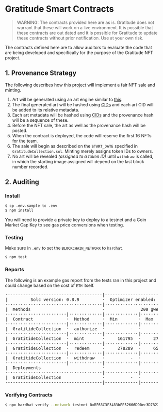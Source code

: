 # Gratitude Smart Contracts

> WARNING: The contracts provided here are as is. Gratitude does not 
warrant that these will work on a live environment. It is possible 
that these contracts are out dated and it is possible for Gratitude to 
update these contracts without prior notification. Use at your own risk.

The contracts defined here are to allow auditors to evaluate the code 
that are being developed and specifically for the purpose of the 
Gratitude NFT project. 

## 1. Provenance Strategy

The following describes how this project will implement a fair NFT
sale and minting.

 1. Art will be generated using an art engine similar to [this](https://github.com/HashLips/hashlips_art_engine).
 2. The final generated art will be hashed using [CIDs](https://docs.ipfs.io/concepts/content-addressing/) 
    and each art CID will be added to its relative metadata.
 3. Each art metadata will be hashed using [CIDs](https://docs.ipfs.io/concepts/content-addressing/) 
    and the provenance hash will be a sequence of these.
 4. Before the NFT sale, the art as well as the provenance hash will be 
    posted.
 5. When the contract is deployed, the code will reserve the first 16 NFTs for the team. 
 6. The sale will begin as described on the `START_DATE` specified in 
    `GratitudeCollection.sol`. Minting merely assigns token IDs to owners.
 7. No art will be revealed *(assigned to a token ID)* until `withdraw` 
    is called, in which the starting image assigned will depend 
    on the last block number recorded.

## 2. Auditing

### Install

```bash
$ cp .env.sample to .env
$ npm install
```

You will need to provide a private key to deploy to a testnet and a 
Coin Market Cap Key to see gas price conversions when testing.

### Testing

Make sure in `.env` to set the `BLOCKCHAIN_NETWORK` to `hardhat`.

```bash
$ npm test
```

### Reports

The following is an example gas report from the tests ran in this 
project and could change based on the cost of `ETH` itself.

<pre>
·-------------------------------------|---------------------------|-------------|-----------------------------·
|         Solc version: 0.8.9         ·  Optimizer enabled: true  ·  Runs: 200  ·  Block limit: 12450000 gas  │
······································|···························|·············|······························
|  Methods                            ·              200 gwei/gas               ·       3245.58 usd/eth       │
························|·············|·············|·············|·············|···············|··············
|  Contract             ·  Method     ·  Min        ·  Max        ·  Avg        ·  # calls      ·  usd (avg)  │
························|·············|·············|·············|·············|···············|··············
|  GratitideCollection  ·  authorize  ·          -  ·          -  ·     283100  ·            1  ·     183.76  │
························|·············|·············|·············|·············|···············|··············
|  GratitideCollection  ·  mint       ·     161795  ·     277580  ·     219688  ·            2  ·     142.60  │
························|·············|·············|·············|·············|···············|··············
|  GratitideCollection  ·  redeem     ·     278289  ·     657066  ·     467678  ·            2  ·     303.58  │
························|·············|·············|·············|·············|···············|··············
|  GratitideCollection  ·  withdraw   ·          -  ·          -  ·      52850  ·            1  ·      34.31  │
························|·············|·············|·············|·············|···············|··············
|  Deployments                        ·                                         ·  % of limit   ·             │
······································|·············|·············|·············|···············|··············
|  GratitideCollection                ·          -  ·          -  ·    3955642  ·       31.8 %  ·    2567.67  │
·-------------------------------------|-------------|-------------|-------------|---------------|-------------·
</pre>

### Verifying Contracts

```bash
$ npx hardhat verify --network testnet 0xBF68C3F3483bFE52666D90ec3D7822cd10b1F07f "https://gateway.pinata.cloud/ipfs/" "QmWeGPZFsKiYLNMuuwJcWCzAfHXuMN53FtwY4Wbij8ZVHG"
```